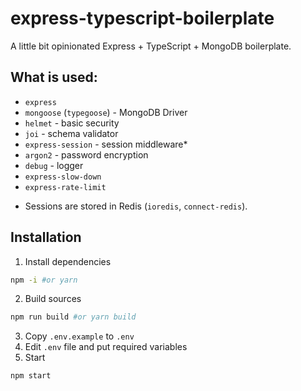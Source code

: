 # express-typescript-boilerplate
A little bit opinionated Express + TypeScript + MongoDB boilerplate.
## What is used:
- `express`
- `mongoose` (`typegoose`) - MongoDB Driver
- `helmet` - basic security
- `joi` - schema validator
- `express-session` - session middleware*
- `argon2` - password encryption
- `debug` - logger
- `express-slow-down`
- `express-rate-limit`

* Sessions are stored in Redis (`ioredis`, `connect-redis`).

## Installation

1. Install dependencies
```bash
npm -i #or yarn
```
2. Build sources
```bash
npm run build #or yarn build
```
3. Copy `.env.example` to `.env`
4. Edit `.env` file and put required variables
5. Start
```
npm start
```
